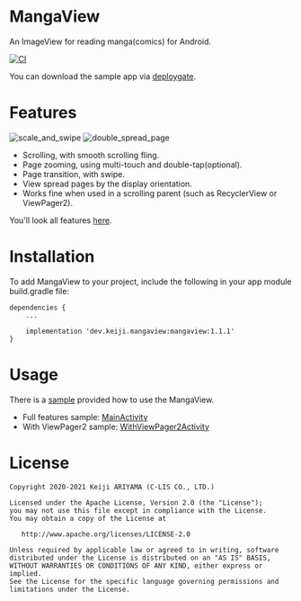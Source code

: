 MangaView
========

An ImageView for reading manga(comics) for Android.

[![CI](https://github.com/keiji/mangaview/actions/workflows/ci.yml/badge.svg)](https://github.com/keiji/mangaview/actions/workflows/ci.yml)

You can download the sample app via [deploygate](https://dply.me/1dakl4).

Features
========

![scale_and_swipe](https://github.com/keiji/mangaview/blob/gallery/scale_and_swipe.gif)
![double_spread_page](https://github.com/keiji/mangaview/blob/gallery/double_spread_page.gif)

 * Scrolling, with smooth scrolling fling.
 * Page zooming, using multi-touch and double-tap(optional).
 * Page transition, with swipe.
 * View spread pages by the display orientation.
 * Works fine when used in a scrolling parent (such as RecyclerView or ViewPager2).

You'll look all features [here](https://github.com/keiji/mangaview/blob/gallery/README.md).

Installation
========
To add MangaView to your project, include the following in your app module build.gradle file:

```
dependencies {
    ...

    implementation 'dev.keiji.mangaview:mangaview:1.1.1'
}
```

Usage
=======
There is a [sample](https://github.com/keiji/mangaview/tree/master/sample) provided how to use the MangaView.

 * Full features sample: [MainActivity](https://github.com/keiji/mangaview/blob/master/sample/src/main/java/jp/co/c_lis/mangaview/android/MainActivity.kt)
 * With ViewPager2 sample: [WithViewPager2Activity](https://github.com/keiji/mangaview/blob/master/sample/src/main/java/jp/co/c_lis/mangaview/android/WithViewPager2Activity.kt)

License
=======

    Copyright 2020-2021 Keiji ARIYAMA (C-LIS CO., LTD.)

    Licensed under the Apache License, Version 2.0 (the "License");
    you may not use this file except in compliance with the License.
    You may obtain a copy of the License at

       http://www.apache.org/licenses/LICENSE-2.0

    Unless required by applicable law or agreed to in writing, software
    distributed under the License is distributed on an "AS IS" BASIS,
    WITHOUT WARRANTIES OR CONDITIONS OF ANY KIND, either express or implied.
    See the License for the specific language governing permissions and
    limitations under the License.

